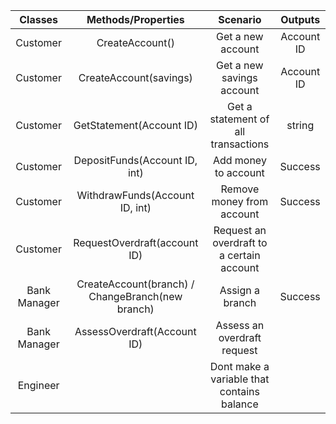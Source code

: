|    Classes   |                Methods/Properties                |                   Scenario                  |   Outputs  |
|:------------:|:------------------------------------------------:|:-------------------------------------------:|:----------:|
| Customer     | CreateAccount()                                  | Get a new account                           | Account ID |
| Customer     | CreateAccount(savings)                           | Get a new savings account                   | Account ID |
| Customer     | GetStatement(Account ID)                         | Get a statement of all transactions         | string     |
| Customer     | DepositFunds(Account ID, int)                    | Add money to account                        | Success    |
| Customer     | WithdrawFunds(Account ID, int)                   | Remove money from account                   | Success    |
| Customer     | RequestOverdraft(account ID)                     | Request an overdraft to a certain account   |            |
| Bank Manager | CreateAccount(branch) / ChangeBranch(new branch) | Assign a branch                             | Success    |
| Bank Manager | AssessOverdraft(Account ID)                      | Assess an overdraft request                 |            |
| Engineer     |                                                  | Dont  make a variable that contains balance |            |